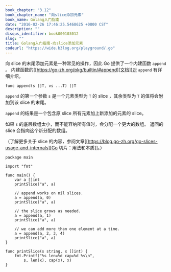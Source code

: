 ```yaml
---
book_chapter: "3.12"
book_chapter_name: "向slice添加元素"
book_name: Golang入门指南
date: "2016-02-26 17:46:25.5468625 +0800 CST"
description: ""
disqus_identifier: book000103012
slug: ""
title: Golang入门指南-向slice添加元素
codeurl: "https://wide.b3log.org/playground/.go"
---
```





向 slice 的末尾添加元素是一种常见的操作，因此 Go 提供了一个内建函数 `append` 。
内建函数的[[https://go-zh.org/pkg/builtin/#append][文档]]对 `append` 有详细介绍。

	func append(s []T, vs ...T) []T

`append` 的第一个参数 `s` 是一个元素类型为 `T` 的 slice ，其余类型为 `T` 的值将会附加到该 slice 的末尾。

`append` 的结果是一个包含原 slice 所有元素加上新添加的元素的 slice。

如果 `s` 的底层数组太小，而不能容纳所有值时，会分配一个更大的数组。
返回的 slice 会指向这个新分配的数组。

（了解更多关于 slice 的内容，参阅文章[[https://blog.go-zh.org/go-slices-usage-and-internals][Go 切片：用法和本质]]。）

```
package main

import "fmt"

func main() {
	var a []int
	printSlice("a", a)

	// append works on nil slices.
	a = append(a, 0)
	printSlice("a", a)

	// the slice grows as needed.
	a = append(a, 1)
	printSlice("a", a)

	// we can add more than one element at a time.
	a = append(a, 2, 3, 4)
	printSlice("a", a)
}

func printSlice(s string, x []int) {
	fmt.Printf("%s len=%d cap=%d %v\n",
		s, len(x), cap(x), x)
}

```

